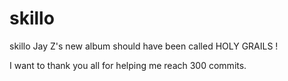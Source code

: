 skillo
======

skillo
Jay Z's new album should have been called HOLY GRAILS !

I want to thank you all for helping me reach 300 commits.
